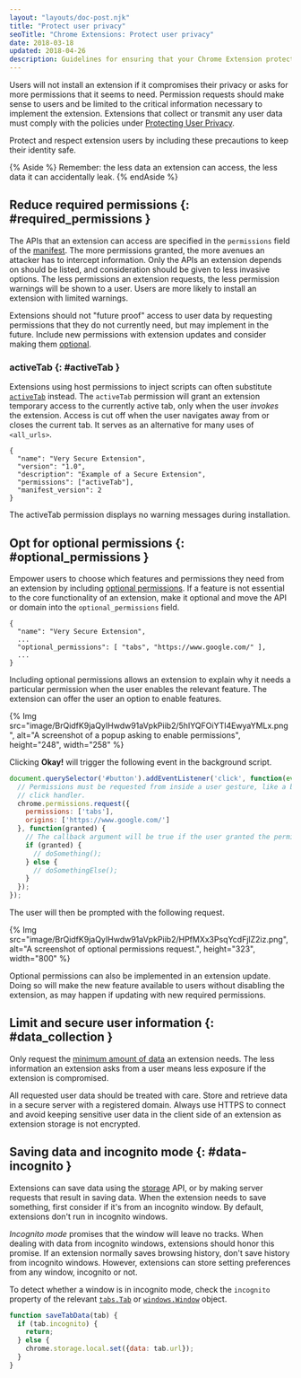 ```yaml
---
layout: "layouts/doc-post.njk"
title: "Protect user privacy"
seoTitle: "Chrome Extensions: Protect user privacy"
date: 2018-03-18
updated: 2018-04-26
description: Guidelines for ensuring that your Chrome Extension protects user privacy.
---
```


Users will not install an extension if it compromises their privacy or asks for more permissions that it seems to need. Permission requests should make sense to users and be limited to the critical information necessary to implement the extension. Extensions that collect or transmit any user data must comply with the policies under [Protecting User Privacy][user-privacy].

Protect and respect extension users by including these precautions to keep their identity safe.

{% Aside %}
Remember: the less data an extension can access, the less data it can accidentally leak.
{% endAside %}

## Reduce required permissions {: #required_permissions }

The APIs that an extension can access are specified in the `permissions` field of the [manifest][manifest]. The more permissions granted, the more avenues an attacker has to intercept information. Only the APIs an extension depends on should be listed, and consideration should be given to less invasive options. The less permissions an extension requests, the less permission warnings will be shown to a user. Users are more likely to install an extension with limited warnings.

Extensions should not "future proof" access to user data by requesting permissions that they do not currently need, but may implement in the future. Include new permissions with extension updates and consider making them [optional][sec-optional-perms].

### activeTab {: #activeTab }

Extensions using host permissions to inject scripts can often substitute [`activeTab`][activetab] instead. The `activeTab` permission will grant an extension temporary access to the currently active tab, only when the user _invokes_ the extension. Access is cut off when the user navigates away from or closes the current tab. It serves as an alternative for many uses of `<all_urls>`.

```json/4
{
  "name": "Very Secure Extension",
  "version": "1.0",
  "description": "Example of a Secure Extension",
  "permissions": ["activeTab"],
  "manifest_version": 2
}
```

The activeTab permission displays no warning messages during installation.

## Opt for optional permissions {: #optional_permissions }

Empower users to choose which features and permissions they need from an extension by including [optional permissions][optional-perms]. If a feature is not essential to the core functionality of an extension, make it optional and move the API or domain into the `optional_permissions` field.

```json/3
{
  "name": "Very Secure Extension",
  ...
  "optional_permissions": [ "tabs", "https://www.google.com/" ],
  ...
}
```

Including optional permissions allows an extension to explain why it needs a particular permission
when the user enables the relevant feature. The extension can offer the user an option to enable
features.

{% Img src="image/BrQidfK9jaQyIHwdw91aVpkPiib2/5hIYQFOiYTl4EwyaYMLx.png",
       alt="A screenshot of a popup asking to enable permissions", height="248", width="258" %}

Clicking **Okay!** will trigger the following event in the background script.

```js
document.querySelector('#button').addEventListener('click', function(event) {
  // Permissions must be requested from inside a user gesture, like a button's
  // click handler.
  chrome.permissions.request({
    permissions: ['tabs'],
    origins: ['https://www.google.com/']
  }, function(granted) {
    // The callback argument will be true if the user granted the permissions.
    if (granted) {
      // doSomething();
    } else {
      // doSomethingElse();
    }
  });
});
```

The user will then be prompted with the following request.

{% Img src="image/BrQidfK9jaQyIHwdw91aVpkPiib2/HPfMXx3PsqYcdFjlZ2iz.png",
       alt="A screenshot of optional permissions request.", height="323", width="800" %}

Optional permissions can also be implemented in an extension update. Doing so will make the new
feature available to users without disabling the extension, as may happen if updating with new
required permissions.

## Limit and secure user information {: #data_collection }

Only request the [minimum amount of data][perms] an extension needs. The less information an extension asks from a user means less exposure if the extension is compromised.

All requested user data should be treated with care. Store and retrieve data in a secure server with
a registered domain. Always use HTTPS to connect and avoid keeping sensitive user data in the client
side of an extension as extension storage is not encrypted.

## Saving data and incognito mode {: #data-incognito }

Extensions can save data using the [storage][api-storage] API, or by making server requests that
result in saving data. When the extension needs to save something, first consider if it's from an
incognito window. By default, extensions don't run in incognito windows.

_Incognito mode_ promises that the window will leave no tracks. When dealing with data from
incognito windows, extensions should honor this promise. If an extension normally saves browsing
history, don't save history from incognito windows. However, extensions can store setting
preferences from any window, incognito or not.

To detect whether a window is in incognito mode, check the `incognito` property of the relevant
[`tabs.Tab`][api-tab] or [`windows.Window`][api-window] object.

```js
function saveTabData(tab) {
  if (tab.incognito) {
    return;
  } else {
    chrome.storage.local.set({data: tab.url});
  }
}
```

[activetab]: /docs/extensions/mv3/manifest/activeTab
[api-storage]: /docs/extensions/reference/storage
[api-tab]: /docs/extensions/reference/tabs/#type-Tab
[api-window]: /docs/extensions/reference/windows/#type-Window
[handling-reqs]: /docs/webstore/program-policies/data-handling/
[limited-use]: /docs/webstore/program-policies/limited-use/
[manifest]: /docs/extensions/mv3/manifest
[optional-perms]: /docs/extensions/reference/permissions#manifest
[perms]: /docs/webstore/program-policies/permissions/
[sec-optional-perms]: #optional_permissions
[user-privacy]: /docs/webstore/program-policies/#:~:text=protecting%20user%20privacy

